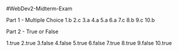 #WebDev2-Midterm-Exam

Part 1 - Multiple Choice
1.b
2.c
3.a
4.a
5.a
6.a
7.c
8.b
9.c
10.b

Part 2 - True or False

1.true
2.true
3.false
4.false
5.true
6.false
7.true
8.true
9.false
10.true


